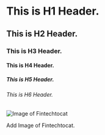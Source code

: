 # This is H1 Header.
## This is H2 Header.
### This is H3 Header.
#### This is H4 Header.
##### This is H5 Header.
###### This is H6 Header.

![Image of Fintechtocat](https://octodex.github.com/images/Fintechtocat.png)

Add Image of Fintechtocat.
